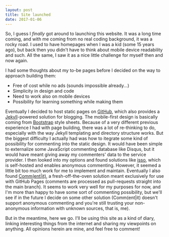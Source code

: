 ```yaml
---
layout: post
title: Site launched
date: 2017-01-06
---
```


<p>So, I guess I <i>finally</i> got around to launching this website. It was a long time coming, and with me coming from no real coding background, it was a rocky road. I used to have homepages when I was a kid (some 15 years ago), but back then you didn't have to think about mobile device readability and such. All the same, I saw it as a nice little challenge for myself then and now again.

I had some thoughts about my to-be pages before I decided on the way to approach building them:</p>

* Free of cost while no ads (sounds impossible already...)
* Simplicity in design and code
* Need to work also on mobile devices
* Possibility for learning something while making them

<p>Eventually I decided to host static pages on <a href="https://github.com/AnttiTenkanen/anttitenkanen.github.io">GitHub</a>, which also provides a <a href="https://jekyllrb.com/">Jekyll</a>-powered solution for blogging. The mobile-first design is basically coming from <a href="https://getbootstrap.com/">Bootstrap</a> style sheets. Because of a very different previous experience I had with page building, there was a lot of re-thinking to do, especially with the way Jekyll templating and directory structure works. But the biggest difficulty I actually had was how to itegrate some kind of possibility for commenting into the static design. It would have been simple to externalize some JavaScript commenting database like Disqus, but it would have meant giving away my commenters' data to the service provider. I then looked into my options and found solutions like <a href ="https://posativ.org/isso/">isso</a>, which is self-hosted and enables anonymous commenting. However, it seemed a little bit too much work for me to implement and maintain. Eventually I also found <a href="https://commentit.io/">Comm(ent|it)</a>, a fresh-off-the-oven solution meant exclusively for use with GitHub Pages (comments are processed as pull-requests straight into the main branch). It seems to work very well for my purposes for now, and I'm more than happy to have some sort of commenting possibility, but we'll see if in the future I decide on some other solution (Comm(ent|it) doesn't support anonymous commenting and you're still trusting your non-anonymous information with unknown sources, that is, me).

But in the meantime, here we go. I'll be using this site as a kind of diary, linking interesting things from the internet and sharing my viewpoints on anything. All opinions herein are mine, and feel free to comment!</p>
